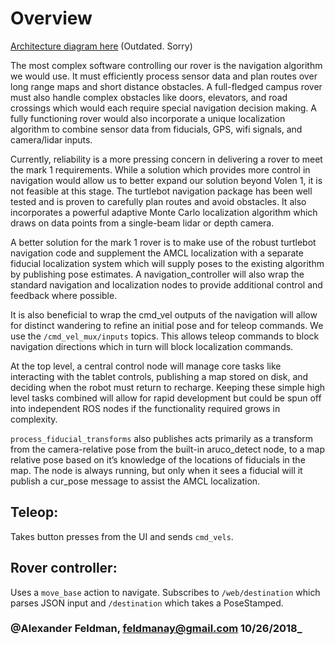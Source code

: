 # Overview

[Architecture diagram here](https://docs.google.com/drawings/d/1K8Bq4vd7oYqD6yXStrwqmTUtPrRfLSoVaKmgR9WnArc/edit?usp=sharing) \(Outdated. Sorry\)

The most complex software controlling our rover is the navigation algorithm we would use. It must efficiently process sensor data and plan routes over long range maps and short distance obstacles. A full-fledged campus rover must also handle complex obstacles like doors, elevators, and road crossings which would each require special navigation decision making. A fully functioning rover would also incorporate a unique localization algorithm to combine sensor data from fiducials, GPS, wifi signals, and camera/lidar inputs.

Currently, reliability is a more pressing concern in delivering a rover to meet the mark 1 requirements. While a solution which provides more control in navigation would allow us to better expand our solution beyond Volen 1, it is not feasible at this stage. The turtlebot navigation package has been well tested and is proven to carefully plan routes and avoid obstacles. It also incorporates a powerful adaptive Monte Carlo localization algorithm which draws on data points from a single-beam lidar or depth camera.

A better solution for the mark 1 rover is to make use of the robust turtlebot navigation code and supplement the AMCL localization with a separate fiducial localization system which will supply poses to the existing algorithm by publishing pose estimates. A navigation\_controller will also wrap the standard navigation and localization nodes to provide additional control and feedback where possible.

It is also beneficial to wrap the cmd\_vel outputs of the navigation will allow for distinct wandering to refine an initial pose and for teleop commands. We use the `/cmd_vel_mux/inputs` topics. This allows teleop commands to block navigation directions which in turn will block localization commands.

At the top level, a central control node will manage core tasks like interacting with the tablet controls, publishing a map stored on disk, and deciding when the robot must return to recharge. Keeping these simple high level tasks combined will allow for rapid development but could be spun off into independent ROS nodes if the functionality required grows in complexity.

`process_fiducial_transforms` also publishes acts primarily as a transform from the camera-relative pose from the built-in aruco\_detect node, to a map relative pose based on it’s knowledge of the locations of fiducials in the map. The node is always running, but only when it sees a fiducial will it publish a cur\_pose message to assist the AMCL localization.

## Teleop:

Takes button presses from the UI and sends `cmd_vels`.

## Rover controller:

Uses a `move_base` action to navigate. Subscribes to `/web/destination` which parses JSON input and `/destination` which takes a PoseStamped.

### @Alexander Feldman, feldmanay@gmail.com 10/26/2018\_

